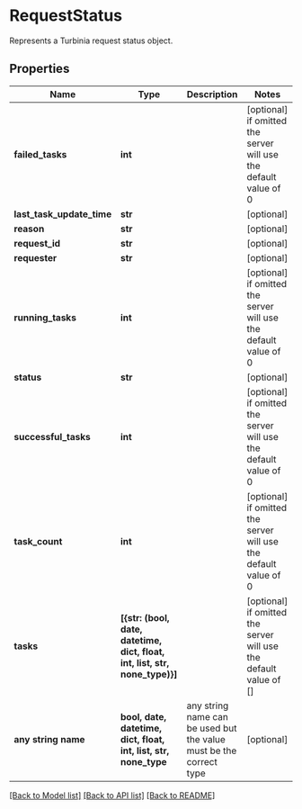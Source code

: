# RequestStatus

Represents a Turbinia request status object.

## Properties
Name | Type | Description | Notes
------------ | ------------- | ------------- | -------------
**failed_tasks** | **int** |  | [optional]  if omitted the server will use the default value of 0
**last_task_update_time** | **str** |  | [optional] 
**reason** | **str** |  | [optional] 
**request_id** | **str** |  | [optional] 
**requester** | **str** |  | [optional] 
**running_tasks** | **int** |  | [optional]  if omitted the server will use the default value of 0
**status** | **str** |  | [optional] 
**successful_tasks** | **int** |  | [optional]  if omitted the server will use the default value of 0
**task_count** | **int** |  | [optional]  if omitted the server will use the default value of 0
**tasks** | **[{str: (bool, date, datetime, dict, float, int, list, str, none_type)}]** |  | [optional]  if omitted the server will use the default value of []
**any string name** | **bool, date, datetime, dict, float, int, list, str, none_type** | any string name can be used but the value must be the correct type | [optional]

[[Back to Model list]](../README.md#documentation-for-models) [[Back to API list]](../README.md#documentation-for-api-endpoints) [[Back to README]](../README.md)


